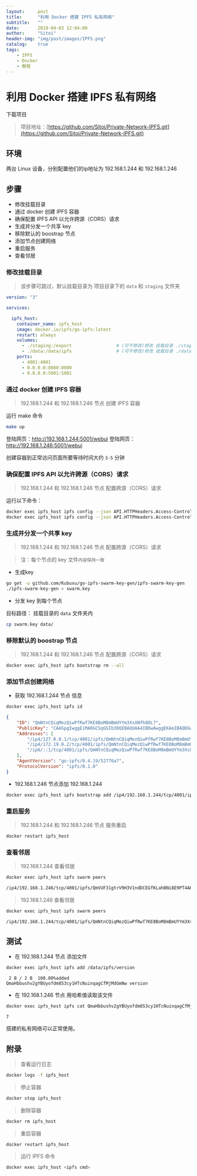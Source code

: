 ```yaml
---
layout:     post
title:      "利用 Docker 搭建 IPFS 私有网络"
subtitle:   ""
date:       2019-04-03 12:04:00
author:     "Sitoi"
header-img: "img/post/images/IPFS.png"
catalog:    true
tags:
    - IPFS
    - Docker
    - 教程
---
```



# 利用 Docker 搭建 IPFS 私有网络

下载项目

> 项目地址：[https://github.com/Sitoi/Private-Network-IPFS.git](https://github.com/Sitoi/Private-Network-IPFS.git)

## 环境

两台 Linux 设备，分别配置他们的ip地址为 192.168.1.244 和 192.168.1.246

## 步骤

- 修改挂载目录
- 通过 docker 创建 IPFS 容器
- 确保配置 IPFS API 以允许跨源（CORS）请求
- 生成并分发一个共享 key
- 移除默认的 boostrap 节点
- 添加节点创建网络
- 重启服务
- 查看邻居

### 修改挂载目录

> 该步骤可跳过，默认挂载目录为 项目目录下的 `data` 和 `staging` 文件夹

```yaml
version: "3"

services:

  ipfs_host:
    container_name: ipfs_host
    image: docker.io/ipfs/go-ipfs:latest
    restart: always
    volumes:
      - ./staging:/export                 # (可不修改)修改 挂载目录 ./staging
      - ./data:/data/ipfs                 # (可不修改)修改 挂载目录 ./data
    ports:
      - 4001:4001
      - 0.0.0.0:8080:8080
      - 0.0.0.0:5001:5001
```

### 通过 docker 创建 IPFS 容器

> 192.168.1.244 和 192.168.1.246 节点 创建 IPFS 容器

运行 make 命令

```bash
make up
```

登陆网页：http://192.168.1.244:5001/webui
登陆网页：http://192.168.1.246:5001/webui

创建容器到正常访问页面所要等待时间大约 `3-5` 分钟


### 确保配置 IPFS API 以允许跨源（CORS）请求

> 192.168.1.244 和 192.168.1.246 节点 配置跨源（CORS）请求

运行以下命令：

```bash
docker exec ipfs_host ipfs config --json API.HTTPHeaders.Access-Control-Allow-Origin '["*"]' 
docker exec ipfs_host ipfs config --json API.HTTPHeaders.Access-Control-Allow-Methods '["PUT", "GET", "POST"]'
```

### 生成并分发一个共享 key

> 192.168.1.244 和 192.168.1.246 节点 配置跨源（CORS）请求

> 注：每个节点的 key 文件`内容保持一致`

- 生成key

```bash
go get -u github.com/Kubuxu/go-ipfs-swarm-key-gen/ipfs-swarm-key-gen
./ipfs-swarm-key-gen > swarm.key
```

- 分发 key 到每个节点

目标路径： 挂载目录的 `data` 文件夹内

```bash
cp swarm.key data/
```

### 移除默认的 boostrap 节点

> 192.168.1.244 和 192.168.1.246 节点 配置跨源（CORS）请求

```bash
docker exec ipfs_host ipfs bootstrap rm --all
```

### 添加节点创建网络

- 获取 192.168.1.244 节点 信息

```bash
docker exec ipfs_host ipfs id
```

```json
{
	"ID": "QmNtnCQiqMezQiwPfRwf7KE8BoM8mBmUYYm3XsXNfh8DL7",
	"PublicKey": "CAASpgIwggEiMA0GCSqGSIb3DQEBAQUAA4IBDwAwggEKAoIBAQDGwu8A5Xw4okQmkpufHLIjIO5ZhQGnCGzqD/OgcGE5MNfPe6pSurRQTI9AgQWtODJOGWqj7GBe1PgZXHIVkIhVjPIQftpcJJ/D6STJIzH9gGApc7SA8iIh2i9TaTontnvLuDswRj2hce2vWXQhh3DZ8ttv9rrPYfMcuM0tWs7klMQgt3C67prxgTd0esXm5DevtgJeHazimJcjNMBsAc9niKBgV0KFwxZPGouBBFibzF9jTWOC0qk52c33a4LcvKohLWnJbJGJ8mQj1oI9Srmo2SV37UbAVECxRvCDa0HhJkUUzkzpyCFUncZ03Mz0D6VTTCEoFKMBcahHM7ZuCKezAgMBAAE=",
	"Addresses": [
		"/ip4/127.0.0.1/tcp/4001/ipfs/QmNtnCQiqMezQiwPfRwf7KE8BoM8mBmUYYm3XsXNfh8DL7",
		"/ip4/172.19.0.2/tcp/4001/ipfs/QmNtnCQiqMezQiwPfRwf7KE8BoM8mBmUYYm3XsXNfh8DL7",
		"/ip6/::1/tcp/4001/ipfs/QmNtnCQiqMezQiwPfRwf7KE8BoM8mBmUYYm3XsXNfh8DL7"
	],
	"AgentVersion": "go-ipfs/0.4.19/52776a7",
	"ProtocolVersion": "ipfs/0.1.0"
}
```

- 192.168.1.246 节点添加 192.168.1.244 

```bash
docker exec ipfs_host ipfs bootstrap add /ip4/192.168.1.244/tcp/4001/ipfs/QmNtnCQiqMezQiwPfRwf7KE8BoM8mBmUYYm3XsXNfh8DL7
```

### 重启服务

> 192.168.1.244 和 192.168.1.246 节点 服务重启

```bash
docker restart ipfs_host
```

### 查看邻居

> 192.168.1.244 查看邻居

```bash
docker exec ipfs_host ipfs swarm peers
```

```bash
/ip4/192.168.1.246/tcp/4001/ipfs/QmVUF31gtrV9H3V1ndDCEGfKLahBNi8E9PT4AHj6m2zpjj
```

> 192.168.1.246 查看邻居

```bash
docker exec ipfs_host ipfs swarm peers
```

```bash
/ip4/192.168.1.244/tcp/4001/ipfs/QmNtnCQiqMezQiwPfRwf7KE8BoM8mBmUYYm3XsXNfh8DL7
```

## 测试

- 在 192.168.1.244 节点 添加文件

```bash
docker exec ipfs_host ipfs add /data/ipfs/version
```

```text
 2 B / 2 B  100.00%added QmaHbbushv2gYBUyofdm853cy1HTcNuinqagCfMjMdGmNw version
```

- 在 192.168.1.246 节点 用哈希值读取该文件

```bash
docker exec ipfs_host ipfs cat QmaHbbushv2gYBUyofdm853cy1HTcNuinqagCfMjMdGmNw
```

```text
7
```

搭建的私有网络可以正常使用。


## 附录

> 查看运行日志

```bash
docker logs -f ipfs_host
```

> 停止容器

```bash
docker stop ipfs_host
```

> 删除容器

```bash
docker rm ipfs_host
```

> 重启容器

```bash
docker restart ipfs_host
```

> 运行 IPFS 命令 

```bash
docker exec ipfs_host <ipfs cmd>
```